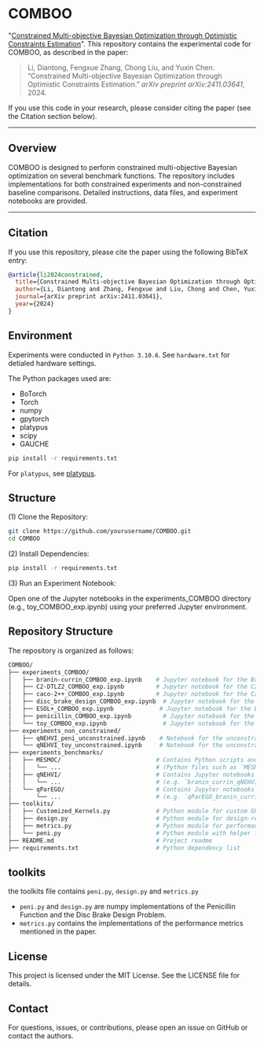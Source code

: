 # COMBOO

"[Constrained Multi-objective Bayesian Optimization through Optimistic Constraints Estimation]([https://arxiv.org/abs/2009.01721])". 
This repository contains the experimental code for COMBOO, as described in the paper:

> Li, Diantong, Fengxue Zhang, Chong Liu, and Yuxin Chen. “Constrained Multi-objective Bayesian Optimization through Optimistic Constraints Estimation.” *arXiv preprint arXiv:2411.03641*, 2024.

If you use this code in your research, please consider citing the paper (see the Citation section below).

---

## Overview

COMBOO is designed to perform constrained multi-objective Bayesian optimization on several benchmark functions. The repository includes implementations for both constrained experiments and non-constrained baseline comparisons. Detailed instructions, data files, and experiment notebooks are provided.

---

## Citation

If you use this repository, please cite the paper using the following BibTeX entry:

```bibtex
@article{li2024constrained,
  title={Constrained Multi-objective Bayesian Optimization through Optimistic Constraints Estimation},
  author={Li, Diantong and Zhang, Fengxue and Liu, Chong and Chen, Yuxin},
  journal={arXiv preprint arXiv:2411.03641},
  year={2024}
}
```

## Environment

Experiments were conducted in `Python 3.10.6`. See `hardware.txt` for detialed hardware settings.

The Python packages used are:
- BoTorch
- Torch
- numpy
- gpytorch
- platypus
- scipy
- GAUCHE

```bash
pip install -r requirements.txt
```

For `platypus`, see  [platypus](https://platypus.readthedocs.io/en/latest/getting-started.html#installing-platypus).

## Structure

(1) Clone the Repository:

```bash
git clone https://github.com/yourusername/COMBOO.git
cd COMBOO
```

(2) Install Dependencies:

```bash
pip install -r requirements.txt
```

(3) Run an Experiment Notebook:

Open one of the Jupyter notebooks in the experiments_COMBOO directory (e.g., toy_COMBOO_exp.ipynb) using your preferred Jupyter environment.

## Repository Structure

The repository is organized as follows:

``` bash
COMBOO/
├── experiments_COMBOO/
│   ├── branin-currin_COMBOO_exp.ipynb    # Jupyter notebook for the Branin-Currin experiment
│   ├── C2-DTLZ2_COMBOO_exp.ipynb         # Jupyter notebook for the C2-DTLZ2 experiment
│   ├── caco-2++_COMBOO_exp.ipynb         # Jupyter notebook for the Caco-2++ experiment
│   ├── disc_brake_design_COMBOO_exp.ipynb  # Jupyter notebook for the Disc Brake Design experiment
│   ├── ESOL+_COMBOO_exp.ipynb             # Jupyter notebook for the ESOL+ experiment
│   ├── penicillin_COMBOO_exp.ipynb         # Jupyter notebook for the Penicillin experiment
│   └── toy_COMBOO_exp.ipynb                # Jupyter notebook for the Toy function experiment
├── experiments_non_constrained/
│   ├── qNEHVI_peni_unconstrained.ipynb    # Notebook for the unconstrained qNEHVI experiment (Penicillin)
│   └── qNEHVI_toy_unconstrained.ipynb     # Notebook for the unconstrained qNEHVI experiment (Toy function)
├── experiments_benchmarks/
│   ├── MESMOC/                           # Contains Python scripts and text files for MESMOC benchmarks
│   │   └── ...                           # (Python files such as `MESMOC_branin_currin.py`, `model.py`, etc.)
│   ├── qNEHVI/                           # Contains Jupyter notebooks for qNEHVI benchmarks
│   │   └── ...                           # (e.g. `branin_currin_qNEHVI.ipynb`, `caco2++_qNEHVI.ipynb`, etc.)
│   └── qParEGO/                          # Contains Jupyter notebooks for qParEGO benchmarks
│       └── ...                           # (e.g. `qParEGO_branin_currin.ipynb`, etc.)
├── toolkits/
│   ├── Customized_Kernels.py             # Python module for custom GP kernels
│   ├── design.py                         # Python module for design-related functions
│   ├── metrics.py                        # Python module for performance metrics
│   └── peni.py                           # Python module with helper functions for penicillin experiments
├── README.md                             # Project readme
├── requirements.txt                      # Python dependency list
```

## toolkits

the toolkits file contains  `peni.py`, `design.py` and `metrics.py`

- `peni.py` and `design.py` are numpy implementations of the Penicillin Function and the Disc Brake Design Problem.
- `metrics.py` contains the implementations of the performance metrics mentioned in the paper.

## License

This project is licensed under the MIT License. See the LICENSE file for details.

## Contact

For questions, issues, or contributions, please open an issue on GitHub or contact the authors.
